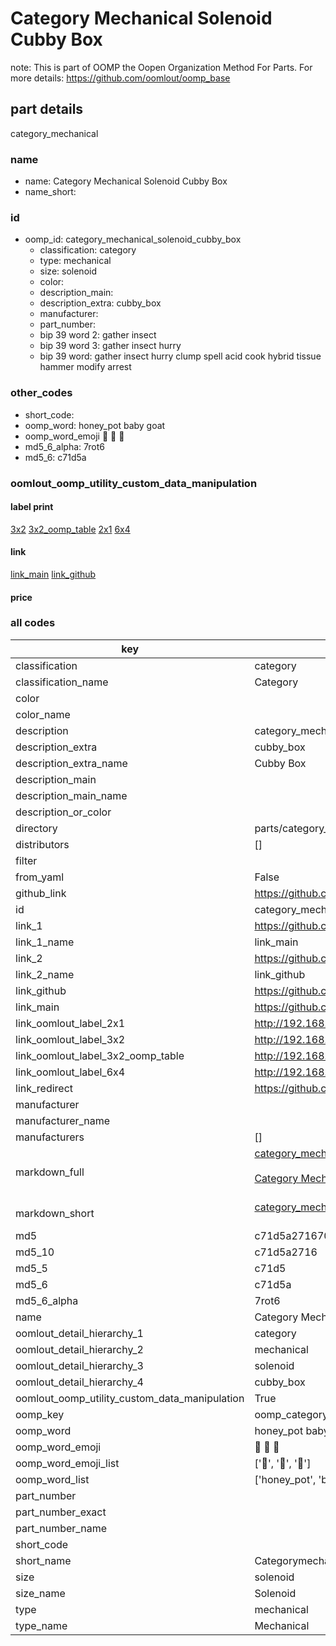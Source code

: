 # Category Mechanical Solenoid Cubby Box  

note: This is part of OOMP the Oopen Organization Method For Parts. For more details: https://github.com/oomlout/oomp_base

##  part details
  



category_mechanical



### name
* name: Category Mechanical Solenoid Cubby Box
* name_short: 
### id
* oomp_id: category_mechanical_solenoid_cubby_box
  * classification: category
  * type: mechanical
  * size: solenoid
  * color: 
  * description_main: 
  * description_extra: cubby_box
  * manufacturer: 
  * part_number: 
  * bip 39 word 2: gather insect
  * bip 39 word 3: gather insect hurry
  * bip 39 word: gather insect hurry clump spell acid cook hybrid tissue hammer modify arrest

### other_codes
* short_code: 
* oomp_word: honey_pot baby goat
* oomp_word_emoji :honey_pot: :baby: :goat:
* md5_6_alpha: 7rot6
* md5_6: c71d5a






### oomlout_oomp_utility_custom_data_manipulation
#### label print
[3x2](http://192.168.1.245:1112/?label=oomp%207rot6)
[3x2_oomp_table](http://192.168.1.108:1112/?label=oomp%207rot6)
[2x1](http://192.168.1.242:1112/?label=oomp%207rot6)
[6x4](http://192.168.1.55:1112/?label=oomp%207rot6)    

#### link

[link_main](https://github.com/oomlout/oomlout_oomp_version_1_messy/tree/main/parts/category_mechanical_solenoid_cubby_box) [link_github](https://github.com/oomlout/oomlout_oomp_version_1_messy/tree/main/parts/category_mechanical_solenoid_cubby_box)                             

#### price







### all codes 
| key | value |  
| --- | --- |  
| classification | category |  
| classification_name | Category |  
| color |  |  
| color_name |  |  
| description | category_mechanical |  
| description_extra | cubby_box |  
| description_extra_name | Cubby Box |  
| description_main |  |  
| description_main_name |  |  
| description_or_color |   |  
| directory | parts/category_mechanical_solenoid_cubby_box |  
| distributors | [] |  
| filter |  |  
| from_yaml | False |  
| github_link | https://github.com/oomlout/oomlout_oomp_part_src/tree/main/parts/category_mechanical_solenoid_cubby_box |  
| id | category_mechanical_solenoid_cubby_box |  
| link_1 | https://github.com/oomlout/oomlout_oomp_version_1_messy/tree/main/parts/category_mechanical_solenoid_cubby_box |  
| link_1_name | link_main |  
| link_2 | https://github.com/oomlout/oomlout_oomp_version_1_messy/tree/main/parts/category_mechanical_solenoid_cubby_box |  
| link_2_name | link_github |  
| link_github | https://github.com/oomlout/oomlout_oomp_version_1_messy/tree/main/parts/category_mechanical_solenoid_cubby_box |  
| link_main | https://github.com/oomlout/oomlout_oomp_version_1_messy/tree/main/parts/category_mechanical_solenoid_cubby_box |  
| link_oomlout_label_2x1 | http://192.168.1.242:1112/?label=oomp%207rot6 |  
| link_oomlout_label_3x2 | http://192.168.1.245:1112/?label=oomp%207rot6 |  
| link_oomlout_label_3x2_oomp_table | http://192.168.1.108:1112/?label=oomp%207rot6 |  
| link_oomlout_label_6x4 | http://192.168.1.55:1112/?label=oomp%207rot6 |  
| link_redirect | https://github.com/oomlout/oomlout_oomp_version_1_messy/tree/main/parts/category_mechanical_solenoid_cubby_box |  
| manufacturer |  |  
| manufacturer_name |  |  
| manufacturers | [] |  
| markdown_full | [category_mechanical_solenoid_cubby_box](none)<br>[](none)<br>[Category Mechanical Solenoid Cubby Box](none)<br><br> |  
| markdown_short | [category_mechanical_solenoid_cubby_box](none)<br><br> |  
| md5 | c71d5a27167005f407e892c4df5d4303 |  
| md5_10 | c71d5a2716 |  
| md5_5 | c71d5 |  
| md5_6 | c71d5a |  
| md5_6_alpha | 7rot6 |  
| name | Category Mechanical Solenoid Cubby Box |  
| oomlout_detail_hierarchy_1 | category |  
| oomlout_detail_hierarchy_2 | mechanical |  
| oomlout_detail_hierarchy_3 | solenoid |  
| oomlout_detail_hierarchy_4 | cubby_box |  
| oomlout_oomp_utility_custom_data_manipulation | True |  
| oomp_key | oomp_category_mechanical_solenoid_cubby_box |  
| oomp_word | honey_pot baby goat |  
| oomp_word_emoji | :honey_pot: :baby: :goat: |  
| oomp_word_emoji_list | [':honey_pot:', ':baby:', ':goat:'] |  
| oomp_word_list | ['honey_pot', 'baby', 'goat'] |  
| part_number |  |  
| part_number_exact |  |  
| part_number_name |  |  
| short_code |  |  
| short_name | Categorymechanical |  
| size | solenoid |  
| size_name | Solenoid |  
| type | mechanical |  
| type_name | Mechanical |  
